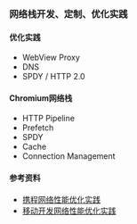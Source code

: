 ### 网络栈开发、定制、优化实践

#### 优化实践
- WebView Proxy
- DNS
- SPDY / HTTP 2.0

#### Chromium网络栈
- HTTP Pipeline
- Prefetch
- SPDY
- Cache
- Connection Management

#### 参考资料
- [携程网络性能优化实践](http://dwz.cn/3SJhfW)
- [移动开发网络性能优化实践
](http://www.jianshu.com/p/838fd3f1b121)
